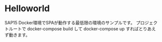 # Helloworld
SAP15
Docker環境でSPAが動作する最低限の環境のサンプルです。 プロジェクトルートで docker-compose build して docker-compose up すればとりあえず動きます。
